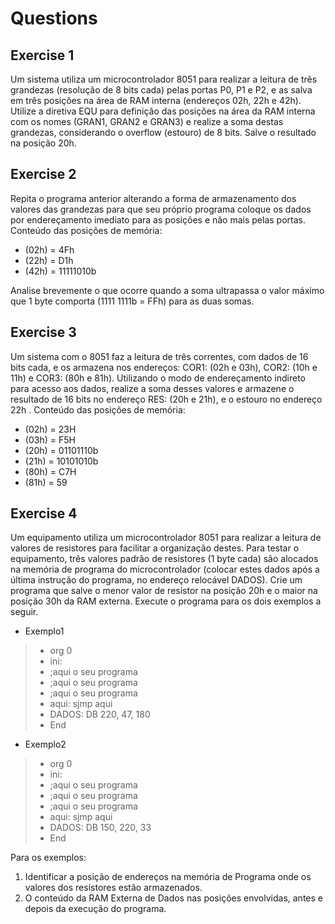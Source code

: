 # Questions

## Exercise 1

Um sistema utiliza um microcontrolador 8051 para realizar a leitura de três grandezas (resolução de 8 bits cada) pelas portas P0, P1 e P2, e as salva em três posições na área de RAM interna (endereços 02h, 22h e 42h). 
Utilize a diretiva EQU para definição das posições na área da RAM interna com os nomes (GRAN1, GRAN2 e GRAN3) e realize a soma destas grandezas, considerando o overflow (estouro) de 8 bits. 
Salve o resultado na posição 20h.

## Exercise 2

Repita o programa anterior alterando a forma de armazenamento dos valores das grandezas para que seu próprio programa coloque os dados por endereçamento imediato para as posições e não mais pelas portas.
Conteúdo das posições de memória:
* (02h) = 4Fh
* (22h) = D1h
* (42h) = 11111010b

Analise brevemente o que ocorre quando a soma ultrapassa o valor máximo que 1 byte comporta (1111 1111b = FFh) para as duas somas.

## Exercise 3

Um sistema com o 8051 faz a leitura de três correntes, com dados de 16 bits cada, e os armazena nos endereços: COR1: (02h e 03h), COR2: (10h e 11h) e COR3: (80h e 81h).
Utilizando o modo de endereçamento indireto para acesso aos dados, realize a soma desses valores e armazene o resultado de 16 bits no endereço RES: (20h e 21h), e o estouro no endereço 22h .
Conteúdo das posições de memória:
* (02h) = 23H 
* (03h) = F5H
* (20h) = 01101110b 
* (21h) = 10101010b
* (80h) = C7H
* (81h) = 59

## Exercise 4

Um equipamento utiliza um microcontrolador 8051 para realizar a leitura de valores de resistores para facilitar a organização destes.
Para testar o equipamento, três valores padrão de resistores (1 byte cada) são alocados na memória de programa do microcontrolador (colocar estes dados após a última instrução do programa, no endereço relocável DADOS). 
Crie um programa que salve o menor valor de resistor na posição 20h e o maior na posição 30h da RAM externa. 
Execute o programa para os dois exemplos a seguir.

* Exemplo1

> + org 0
> + ini:
> + ;aqui o seu programa
> + ;aqui o seu programa
> + ;aqui o seu programa
> + aqui: sjmp aqui
> + DADOS: DB 220, 47, 180
> + End

* Exemplo2

> + org 0
> + ini:
> + ;aqui o seu programa
> + ;aqui o seu programa
> + ;aqui o seu programa
> + aqui: sjmp aqui
> + DADOS: DB 150, 220, 33
> + End

Para os exemplos:
1. Identificar a posição de endereços na memória de Programa onde os valores dos resistores estão armazenados.
2. O conteúdo da RAM Externa de Dados nas posições envolvidas, antes e depois da execução do programa.
